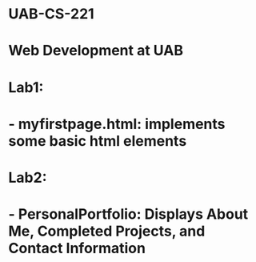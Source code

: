 # UAB-CS-221
# Web Development at UAB
# Lab1: 
# - myfirstpage.html: implements some basic html elements
# Lab2:
# - PersonalPortfolio: Displays About Me, Completed Projects, and Contact Information
